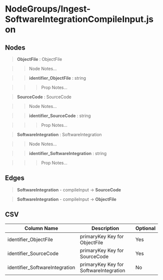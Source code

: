 # NodeGroups/Ingest-SoftwareIntegrationCompileInput.json
## Nodes

>**ObjectFile** : ObjectFile

>>Node Notes...

>>**identifier_ObjectFile** : string
    
>>>Prop Notes...

>**SourceCode** : SourceCode

>>Node Notes...

>>**identifier_SourceCode** : string
    
>>>Prop Notes...

>**SoftwareIntegration** : SoftwareIntegration

>>Node Notes...

>>**identifier_SoftwareIntegration** : string
    
>>>Prop Notes...

## Edges

>**SoftwareIntegration** - compileInput -> **SourceCode**

>**SoftwareIntegration** - compileInput -> **ObjectFile**

## CSV

Column Name | Description |Optional
------------|-------------|---
identifier_ObjectFile| primaryKey Key for ObjectFile | Yes
identifier_SourceCode| primaryKey Key for SourceCode | Yes
identifier_SoftwareIntegration| primaryKey Key for SoftwareIntegration | No
